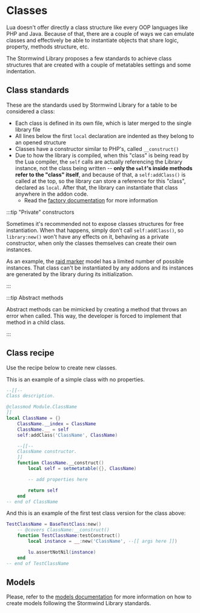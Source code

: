 # Classes

Lua doesn't offer directly a class structure like every
OOP languages like PHP and Java. Because of that, there are
a couple of ways we can emulate classes and effectively be able to
instantiate objects that share logic, property, methods
structure, etc.

The Stormwind Library proposes a few standards to achieve
class structures that are created with a couple of metatables
settings and some indentation.

## Class standards

These are the standards used by Stormwind Library for a table to be
considered a class:

* Each class is defined in its own file, which is later merged to the
single library file
* All lines below the first `local` declaration are indented as
they belong to an opened structure
* Classes have a constructor similar to PHP's, called `__construct()`
* Due to how the library is compiled, when this "class" is being read by
the Lua compiler, the `self` calls are actually referencing the Library
instance, not the class being written -- **only the `self`'s inside
methods refer to the "class" itself**, and because of that, a `self:addClass()`
is called at the top, so the library can store a reference for this "class",
declared as `local`. After that, the library can instantiate that class
anywhere in the addon code.
    * Read the [factory documentation](factory) for more information

:::tip "Private" constructors

Sometimes it's recommended not to expose classes structures for free
instantiation. When that happens, simply don't call `self:addClass()`,
so `library:new()` won't have any effects on it, behaving as a private
constructor, when only the classes themselves can create their own
instances.

As an example, the [raid marker](../models/raid-marker) model has a
limited number of possible instances. That class can't be instantiated
by any addons and its instances are generated by the library during
its initialization.

:::

:::tip Abstract methods

Abstract methods can be mimicked by creating a method that throws an
error when called. This way, the developer is forced to implement that
method in a child class.

:::

## Class recipe

Use the recipe below to create new classes.

This is an example of a simple class with no properties.

```lua
--[[--
Class description.

@classmod Module.ClassName
]]
local ClassName = {}
    ClassName.__index = ClassName
    ClassName.__ = self
    self:addClass('ClassName', ClassName)

    --[[--
    ClassName constructor.
    ]]
    function ClassName.__construct()
        local self = setmetatable({}, ClassName)

        -- add properties here

        return self
    end
-- end of ClassName
```

And this is an example of the first test class version for the class above:

```lua
TestClassName = BaseTestClass:new()
    -- @covers ClassName:__construct()
    function TestClassName:testConstruct()
        local instance = __:new('ClassName', --[[ args here ]])

        lu.assertNotNil(instance)
    end
-- end of TestClassName
```

## Models

Please, refer to the [models documentation](../models/overview) for more
information on how to create models following the Stormwind Library standards.